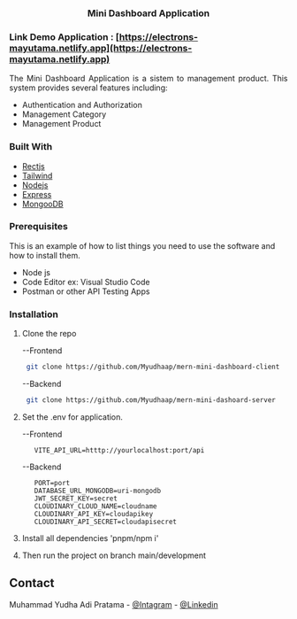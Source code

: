 <p align="center">

<h3 align="center">Mini Dashboard Application</h3>

### Link Demo Application : [https://electrons-mayutama.netlify.app](https://electrons-mayutama.netlify.app)

</p>
<p align="justify">
The Mini Dashboard Application is a sistem to management product. This system provides several features including:
</p>
<ul>
    <li>Authentication and Authorization</li>
    <li>Management Category</li>
    <li>Management Product</li>
</ul>

### Built With

- [Rectjs](https://react.dev/)
- [Tailwind](https://tailwindcss.com/)
- [Nodejs](https://nodejs.org/en)
- [Express](https://expressjs.com/)
- [MongooDB](https://www.mongodb.com/)

### Prerequisites

This is an example of how to list things you need to use the software and how to install them.

- Node js
- Code Editor ex: Visual Studio Code
- Postman or other API Testing Apps<br/>

### Installation

1. Clone the repo

   --Frontend
    
   ```sh
    git clone https://github.com/Myudhaap/mern-mini-dashboard-client
   ```

   --Backend
   ```sh
    git clone https://github.com/Myudhaap/mern-mini-dashoard-server
   ```
3. Set the .env for application.

   --Frontend
   
   ```properties
      VITE_API_URL=htttp://yourlocalhost:port/api
   ```

   --Backend
   
   ```properties
      PORT=port
      DATABASE_URL_MONGODB=uri-mongodb
      JWT_SECRET_KEY=secret
      CLOUDINARY_CLOUD_NAME=cloudname
      CLOUDINARY_API_KEY=cloudapikey
      CLOUDINARY_API_SECRET=cloudapisecret
   ```
5. Install all dependencies 'pnpm/npm i'

6. Then run the project on branch main/development

## Contact

Muhammad Yudha Adi Pratama -
[@Intagram](https://instagram.com/myudha_ap) -
[@Linkedin](https://www.linkedin.com/in/muhammad-yudha-adi-pratama-116433177/)
